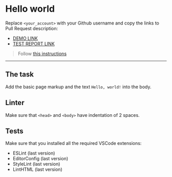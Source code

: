 # Hello world

Replace `<your_account>` with your Github username and copy the links to Pull Request description:
- [DEMO LINK](https://RafaelPCouto.github.io/layout_hello-world/)
- [TEST REPORT LINK](https://RafaelPCouto.github.io/layout_hello-world/report/html_report/)

> Follow [this instructions](https://mate-academy.github.io/layout_task-guideline/#how-to-solve-the-layout-tasks-on-github)
___

## The task

Add the basic page markup and the text `Hello, world!` into the body.

## Linter

Make sure that `<head>` and `<body>` have indentation of 2 spaces.

## Tests

Make sure that you installed all the required VSCode extensions:

- ESLint (last version)
- EditorConfig (last version)
- StyleLint (last version)
- LintHTML (last version)
